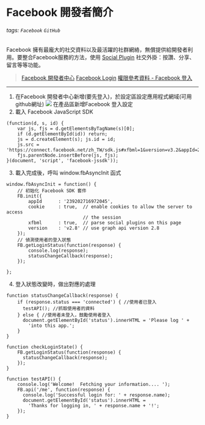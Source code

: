 # Facebook 開發者簡介
###### tags: `Facebook` `GitHub`
Facebook 擁有最龐大的社交資料以及最活躍的社群網絡，無償提供給開發者利用。要整合Facebook服務的方法，使用 [Social Plugin](https://developers.facebook.com/docs/plugins/) 社交外掛：按讚、分享、留言等等功能。
>[Facebook 開發者中心](https://developers.facebook.com/)
>[Facebook Login](https://developers.facebook.com/docs/facebook-login/v2.0)
>[權限參考資料 - Facebook 登入](https://developers.facebook.com/docs/facebook-login/permissions)
---
1. 在Facebook 開發者中心新增(要先登入)，於設定區設定應用程式網域(可用github網址)
![](https://i.imgur.com/x4KC8iA.png)
在產品區新增Facebook 登入設定
2. 載入 Facebook JavaScript SDK
```javascript=
(function(d, s, id) {
    var js, fjs = d.getElementsByTagName(s)[0];
    if (d.getElementById(id)) return;
    js = d.createElement(s); js.id = id;
    js.src = 'https://connect.facebook.net/zh_TW/sdk.js#xfbml=1&version=v3.2&appId=239202716972045&autoLogAppEvents=1';
    fjs.parentNode.insertBefore(js, fjs);
}(document, 'script', 'facebook-jssdk'));
```
3. 載入完成後，呼叫 window.fbAsyncInit 函式
```javascript=
window.fbAsyncInit = function() {
    // 初始化 Facebook SDK 套件
    FB.init({
        appId      : '239202716972045',
        cookie     : true,  // enable cookies to allow the server to access 
                            // the session
        xfbml      : true,  // parse social plugins on this page
        version    : 'v2.8' // use graph api version 2.8
    });
    // 偵測使用者的登入狀態
    FB.getLoginStatus(function(response) {
        console.log(response);
        statusChangeCallback(response);
    });

};
```
4. 登入狀態改變時，做出對應的處理
```javascript=
function statusChangeCallback(response) {
    if (response.status === 'connected') { //使用者已登入
      testAPI(); //抓取使用者的資料
    } else { //使用者未登入，鼓勵使用者登入
      document.getElementById('status').innerHTML = 'Please log ' +
        'into this app.';
    }
}

function checkLoginState() {
    FB.getLoginStatus(function(response) {
      statusChangeCallback(response);
    });
}
```

```javascript=
function testAPI() {
    console.log('Welcome!  Fetching your information.... ');
    FB.api('/me', function(response) {
      console.log('Successful login for: ' + response.name);
      document.getElementById('status').innerHTML =
        'Thanks for logging in, ' + response.name + '!';
    });
}
```
